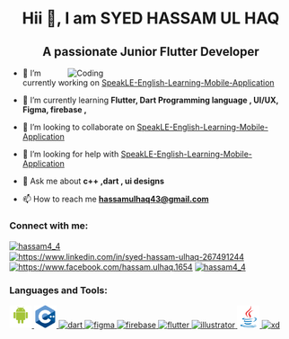 
<h1 align="center"> Hii 👋, I am SYED HASSAM UL HAQ </h1>
<h2 align="center">A passionate Junior Flutter Developer</h2>
<img align="right" alt="Coding" width="400" src="https://images.squarespace-cdn.com/content/v1/5769fc401b631bab1addb2ab/1541580611624-TE64QGKRJG8SWAIUS7NS/coding-freak.gif">

- 🔭 I’m currently working on [SpeakLE-English-Learning-Mobile-Application](https://github.com/Hassam431/SpeakL-English-learning-mobile-application-main.git)

- 🌱 I’m currently learning **Flutter, Dart Programming language , UI/UX, Figma, firebase ,**

- 👯 I’m looking to collaborate on [SpeakLE-English-Learning-Mobile-Application](https://github.com/Hassam431/SpeakL-English-learning-mobile-application-main.git)

- 🤝 I’m looking for help with [SpeakLE-English-Learning-Mobile-Application](https://github.com/Hassam431/SpeakL-English-learning-mobile-application-main.git)

- 💬 Ask me about **c++ ,dart , ui designs**

- 📫 How to reach me **hassamulhaq43@gmail.com**

<h3 align="left">Connect with me:</h3>
<p align="left">
<a href="https://twitter.com/hassam4_4" target="blank"><img align="center" src="https://raw.githubusercontent.com/rahuldkjain/github-profile-readme-generator/master/src/images/icons/Social/twitter.svg" alt="hassam4_4" height="30" width="40" /></a>
<a href="https://linkedin.com/in/https://www.linkedin.com/in/syed-hassam-ulhaq-267491244" target="blank"><img align="center" src="https://raw.githubusercontent.com/rahuldkjain/github-profile-readme-generator/master/src/images/icons/Social/linked-in-alt.svg" alt="https://www.linkedin.com/in/syed-hassam-ulhaq-267491244" height="30" width="40" /></a>
<a href="https://fb.com/https://www.facebook.com/hassam.ulhaq.1654" target="blank"><img align="center" src="https://raw.githubusercontent.com/rahuldkjain/github-profile-readme-generator/master/src/images/icons/Social/facebook.svg" alt="https://www.facebook.com/hassam.ulhaq.1654" height="30" width="40" /></a>
<a href="https://instagram.com/hassam4_4" target="blank"><img align="center" src="https://raw.githubusercontent.com/rahuldkjain/github-profile-readme-generator/master/src/images/icons/Social/instagram.svg" alt="hassam4_4" height="30" width="40" /></a>
</p>

<h3 align="left">Languages and Tools:</h3>
<p align="left"> <a href="https://developer.android.com" target="_blank" rel="noreferrer"> <img src="https://raw.githubusercontent.com/devicons/devicon/master/icons/android/android-original-wordmark.svg" alt="android" width="40" height="40"/> </a> <a href="https://www.w3schools.com/cpp/" target="_blank" rel="noreferrer"> <img src="https://raw.githubusercontent.com/devicons/devicon/master/icons/cplusplus/cplusplus-original.svg" alt="cplusplus" width="40" height="40"/> </a> <a href="https://dart.dev" target="_blank" rel="noreferrer"> <img src="https://www.vectorlogo.zone/logos/dartlang/dartlang-icon.svg" alt="dart" width="40" height="40"/> </a> <a href="https://www.figma.com/" target="_blank" rel="noreferrer"> <img src="https://www.vectorlogo.zone/logos/figma/figma-icon.svg" alt="figma" width="40" height="40"/> </a> <a href="https://firebase.google.com/" target="_blank" rel="noreferrer"> <img src="https://www.vectorlogo.zone/logos/firebase/firebase-icon.svg" alt="firebase" width="40" height="40"/> </a> <a href="https://flutter.dev" target="_blank" rel="noreferrer"> <img src="https://www.vectorlogo.zone/logos/flutterio/flutterio-icon.svg" alt="flutter" width="40" height="40"/> </a> <a href="https://www.adobe.com/in/products/illustrator.html" target="_blank" rel="noreferrer"> <img src="https://www.vectorlogo.zone/logos/adobe_illustrator/adobe_illustrator-icon.svg" alt="illustrator" width="40" height="40"/> </a> <a href="https://www.java.com" target="_blank" rel="noreferrer"> <img src="https://raw.githubusercontent.com/devicons/devicon/master/icons/java/java-original.svg" alt="java" width="40" height="40"/> </a> <a href="https://www.adobe.com/products/xd.html" target="_blank" rel="noreferrer"> <img src="https://cdn.worldvectorlogo.com/logos/adobe-xd.svg" alt="xd" width="40" height="40"/> </a> </p>
